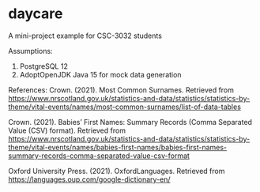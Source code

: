 # daycare
A mini-project example for CSC-3032 students

Assumptions:
1. PostgreSQL 12
2. AdoptOpenJDK Java 15 for mock data generation

References:
Crown. (2021). Most Common Surnames. Retrieved from https://www.nrscotland.gov.uk/statistics-and-data/statistics/statistics-by-theme/vital-events/names/most-common-surnames/list-of-data-tables

Crown. (2021). Babies’ First Names: Summary Records (Comma Separated Value (CSV) format). Retrieved from https://www.nrscotland.gov.uk/statistics-and-data/statistics/statistics-by-theme/vital-events/names/babies-first-names/babies-first-names-summary-records-comma-separated-value-csv-format

Oxford University Press. (2021). OxfordLanguages. Retrieved from https://languages.oup.com/google-dictionary-en/
